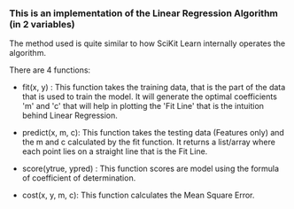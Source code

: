 ### This is an implementation of the Linear Regression Algorithm (in 2 variables)

The method used is quite similar to how SciKit Learn internally operates the algorithm. 

There are 4 functions:

* fit(x, y) : This function takes the training data, that is the part of the data that is used to train the model. It will generate the optimal coefficients 'm' and 'c' that will help in plotting the 'Fit Line'
that is the intuition behind Linear Regression.

* predict(x, m, c): This function takes the testing data (Features only) and the m and c calculated by the fit function. It returns a list/array where each point lies on a straight line that is the Fit Line.

* score(ytrue, ypred) : This function scores are model using the formula of coefficient of determination.

* cost(x, y, m, c): This function calculates the Mean Square Error. 
